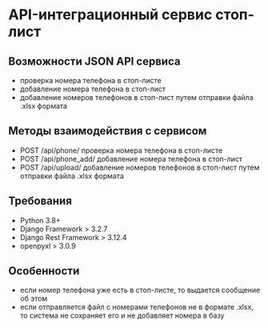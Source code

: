 # API-интеграционный сервис стоп-лист

## Возможности JSON API сервиса
- проверка номера телефона в стоп-листе
- добавление номера телефона в стоп-лист
- добавление номеров телефонов в стоп-лист путем отправки файла .xlsx формата

## Методы взаимодействия с сервисом
- POST /api/phone/ проверка номера телефона в стоп-листе
- POST /api/phone_add/ добавление номера телефона в стоп-лист
- POST /api/upload/ добавление номеров телефонов в стоп-лист путем отправки файла .xlsx формата

## Требования
- Python 3.8+
- Django Framework > 3.2.7
- Django Rest Framework > 3.12.4
- openpyxl > 3.0.9

## Особенности
- если номер телефона уже есть в стоп-листе, то выдается сообщение об этом
- если отправляется файл с номерами телефонов не в формате .xlsx, то система не сохраняет его и не добавляет номера в базу